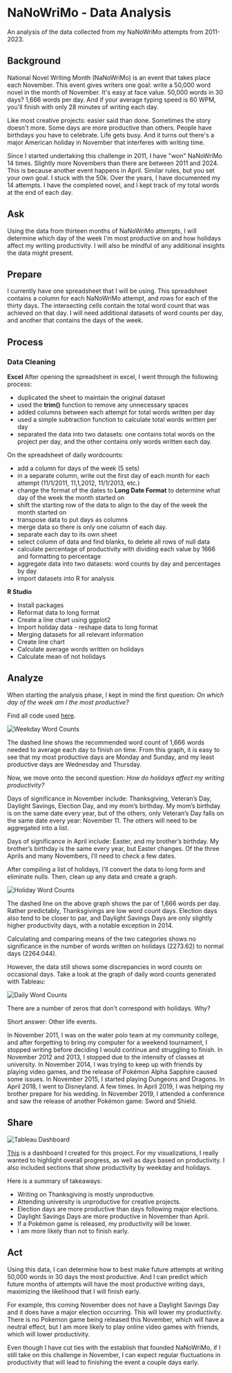# NaNoWriMo - Data Analysis
An analysis of the data collected from my NaNoWriMo attempts from 2011-2023.

## Background
National Novel Writing Month (NaNoWriMo) is an event that takes place each November. This event gives writers one goal: write a 50,000 word novel in the month of November. It's easy at face value. 50,000 words in 30 days? 1,666 words per day. And if your average typing speed is 60 WPM, you'll finish with only 28 minutes of writing each day.

Like most creative projects: easier said than done. Sometimes the story doesn't more. Some days are more productive than others. People have birthdays you have to celebrate. Life gets busy. And it turns out there's a major American holiday in November that interferes with writing time.

Since I started undertaking this challenge in 2011, I have "won" NaNoWriMo 14 times. Slightly more Novembers than there are between 2011 and 2024. This is because another event happens in April. Similar rules, but you set your own goal. I stuck with the 50k. Over the years, I have documented my 14 attempts. I have the completed novel, and I kept track of my total words at the end of each day.

## Ask
Using the data from thirteen months of NaNoWriMo attempts, I will determine which day of the week I'm most productive on and how holidays affect my writing productivity. I will also be mindful of any additional insights the data might present.

## Prepare
I currently have one spreadsheet that I will be using. This spreadsheet contains a column for each NaNoWriMo attempt, and rows for each of the thirty days. The intersecting cells contain the total word count that was achieved on that day. I will need additional datasets of word counts per day, and another that contains the days of the week.

## Process

### Data Cleaning

**Excel**
After opening the spreadsheet in excel, I went through the following process:
* duplicated the sheet to maintain the original dataset
* used the **trim()** function to remove any unnecessary spaces
* added columns between each attempt for total words written per day
* used a simple subtraction function to calculate total words written per day
* separated the data into two datasets: one contains total words on the project per day, and the other contains only words written each day.

On the spreadsheet of daily wordcounts:
* add a column for days of the week (5 sets)
* in a separate column, write out the first day of each month for each attempt (11/1/2011, 11,1,2012, 11/1/2013, etc.)
* change the format of the dates to **Long Date Format** to determine what day of the week the month started on
* shift the starting row of the data to align to the day of the week the month started on
* transpose data to put days as columns
* merge data so there is only one column of each day.
* separate each day to its own sheet
* select column of data and find blanks, to delete all rows of null data
* calculate percentage of productivity with dividing each value by 1666 and formatting to percentage
* aggregate data into two datasets: word counts by day and percentages by day
* import datasets into R for analysis

**R Studio**
* Install packages
* Reformat data to long format
* Create a line chart using ggplot2
* Import holiday data - reshape data to long format
* Merging datasets for all relevant information
* Create line chart
* Calculate average words written on holidays
* Calculate mean of not holidays 

## Analyze
When starting the analysis phase, I kept in mind the first question: *On which day of the week am I the most productive?*

Find all code used [here](https://github.com/madmarbles/NaNoWriMo---Data-Analysis/blob/main/Code).

![Weekday Word Counts](https://github.com/madmarbles/NaNoWriMo---Data-Analysis/blob/main/weekday_count.png)
 
The dashed line shows the recommended word count of 1,666 words needed to average each day to finish on time. From this graph, it is easy to see that my most productive days are Monday and Sunday, and my least productive days are Wednesday and Thursday. 

Now, we move onto the second question: *How do holidays affect my writing productivity?*

Days of significance in November include: Thanksgiving, Veteran’s Day, Daylight Savings, Election Day, and my mom’s birthday. My mom’s birthday is on the same date every year, but of the others, only Veteran’s Day falls on the same date every year: November 11. The others will need to be aggregated into a list.

Days of significance in April include: Easter, and my brother’s birthday. My brother’s birthday is the same every year, but Easter changes. Of the three Aprils and many Novembers, I’ll need to check a few dates.

After compiling a list of holidays, I’ll convert the data to long form and eliminate nulls. Then, clean up any data and create a graph.

 ![Holiday Word Counts](https://github.com/madmarbles/NaNoWriMo---Data-Analysis/blob/main/holiday%20word%20counts.png)

The dashed line on the above graph shows the par of 1,666 words per day. Rather predictably, Thanksgivings are low word count days. Election days also tend to be closer to par, and Daylight Savings Days are only slightly higher productivity days, with a notable exception in 2014. 

Calculating and comparing means of the two categories shows no significance in the number of words written on holidays (2273.62) to normal days (2264.044).

However, the data still shows some discrepancies in word counts on occasional days. Take a look at the graph of daily word counts generated with Tableau:

![Daily Word Counts](https://github.com/madmarbles/NaNoWriMo---Data-Analysis/blob/main/daily_count_key.png)

There are a number of zeros that don’t correspond with holidays. Why?

Short answer: Other life events.

In November 2011, I was on the water polo team at my community college, and after forgetting to bring my computer for a weekend tournament, I stopped writing before deciding I would continue and struggling to finish.
In November 2012 and 2013, I stopped due to the intensity of classes at university.
In November 2014, I was trying to keep up with friends by playing video games, and the release of Pokémon Alpha Sapphire caused some issues.
In November 2015, I started playing Dungeons and Dragons.
In April 2018, I went to Disneyland. A few times.
In April 2019, I was helping my brother prepare for his wedding.
In November 2019, I attended a conference and saw the release of another Pokémon game: Sword and Shield.

## Share
![Tableau Dashboard](https://github.com/madmarbles/NaNoWriMo---Data-Analysis/blob/main/tableau_dashboard.png)

[This](https://public.tableau.com/shared/NH2P4D3DP?:display_count=n&:origin=viz_share_link) is a dashboard I created for this project. For my visualizations, I really wanted to highlight overall progress, as well as days based on productivity. I also included sections that show productivity by weekday and holidays.

Here is a summary of takeaways:
* Writing on Thanksgiving is mostly unproductive.
* Attending university is unproductive for creative projects.
* Election days are more productive than days following major elections.
* Daylight Savings Days are more productive in November than April.
* If a Pokémon game is released, my productivity will be lower.
* I am more likely than not to finish early.

## Act
Using this data, I can determine how to best make future attempts at writing 50,000 words in 30 days the most productive. And I can predict which future months of attempts will have the most productive writing days, maximizing the likelihood that I will finish early.

For example, this coming November does not have a Daylight Savings Day and it does have a major election occurring. This will lower my productivity. There is no Pokemon game being released this November, which will have a neutral effect, but I am more likely to play online video games with friends, which will lower productivity.

Even though I have cut ties with the establish that founded NaNoWriMo, if I still take on this challenge in November, I can expect regular fluctuations in productivity that will lead to finishing the event a couple days early.
